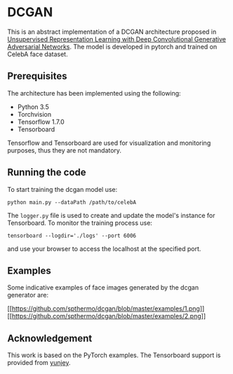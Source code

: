# DCGAN
This is an abstract implementation of a DCGAN architecture proposed in [Unsupervised Representation Learning with Deep Convolutional Generative Adversarial Networks](https://arxiv.org/abs/1511.06434). The model is developed in pytorch and trained on CelebA face dataset.

## Prerequisites
The architecture has been implemented using the following:
- Python 3.5
- Torchvision
- Tensorflow 1.7.0
- Tensorboard

Tensorflow and Tensorboard are used for visualization and monitoring purposes, thus they are not mandatory.

## Running the code
To start training the dcgan model use:
```
python main.py --dataPath /path/to/celebA
```

The ```logger.py``` file is used to create and update the model's instance for Tensorboard. To monitor the training process use:
```
tensorboard --logdir='./logs' --port 6006
```
and use your browser to access the localhost at the specified port.

## Examples
Some indicative examples of face images generated by the dcgan generator are:

[[https://github.com/spthermo/dcgan/blob/master/examples/1.png]] [[https://github.com/spthermo/dcgan/blob/master/examples/2.png]]

## Acknowledgement
This work is based on the PyTorch examples. The Tensorboard support is provided from [yunjey](https://github.com/yunjey/pytorch-tutorial/tree/master/tutorials/04-utils/tensorboard).



